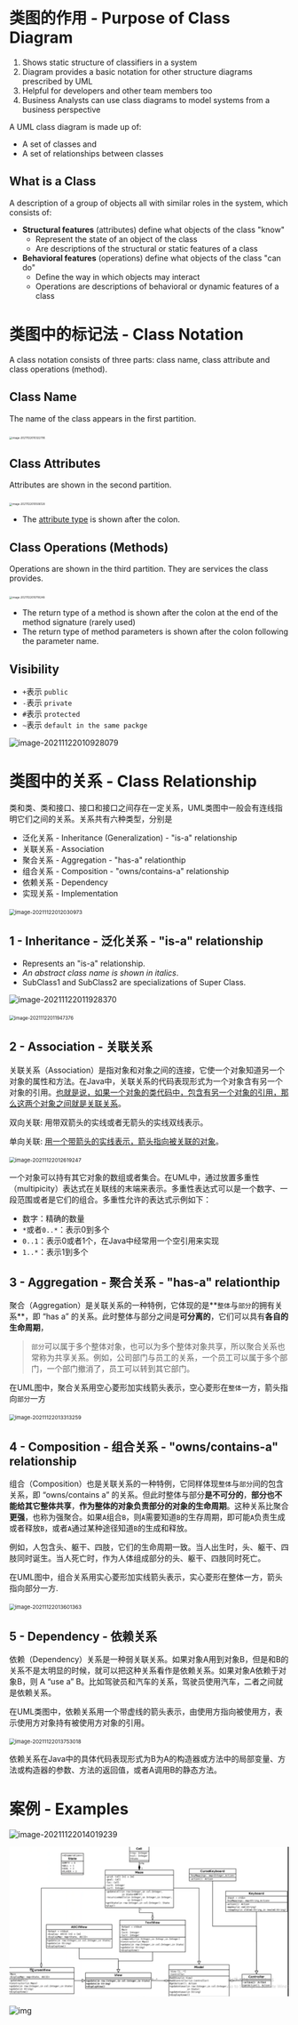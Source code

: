 # 类图的作用 - Purpose of Class Diagram

1. Shows static structure of classifiers in a system
2. Diagram provides a basic notation for other structure diagrams prescribed by UML
3. Helpful for developers and other team members too
4. Business Analysts can use class diagrams to model systems from a business perspective

A UML class diagram is made up of:

- A set of classes and
- A set of relationships between classes

## What is a Class

A description of a group of objects all with similar roles in the system, which consists of:

- **Structural features** (attributes) define what objects of the class "know"
    - Represent the state of an object of the class
    - Are descriptions of the structural or static features of a class
- **Behavioral features** (operations) define what objects of the class "can do"
    - Define the way in which objects may interact
    - Operations are descriptions of behavioral or dynamic features of a class

# 类图中的标记法 - Class Notation

A class notation consists of three parts: class name, class attribute and class operations (method).

## Class Name

The name of the class appears in the first partition.

<img src="D:/dev/AllNote/.mdnote/assets/image-20211122010322795.png" alt="image-20211122010322795" style="zoom: 33%;" />

## Class Attributes

Attributes are shown in the second partition.

<img src="D:/dev/AllNote/.mdnote/assets/image-20211122010506128.png" alt="image-20211122010506128" style="zoom:33%;" />

* The <u>attribute type</u> is shown after the colon.

## Class Operations (Methods)

Operations are shown in the third partition. They are services the class provides.

<img src="D:/dev/AllNote/.mdnote/assets/image-20211122010718248.png" alt="image-20211122010718248" style="zoom:33%;" />

- The return type of a method is shown after the colon at the end of the method signature (rarely used)
- The return type of method parameters is shown after the colon following the parameter name.

## Visibility

- `+`表示 `public`
- `-`表示 `private`
- `#`表示 `protected`
- `~`表示 `default in the same packge`

![image-20211122010928079](D:/dev/AllNote/.mdnote/assets/image-20211122010928079.png)

# 类图中的关系 - Class Relationship

类和类、类和接口、接口和接口之间存在一定关系，UML类图中一般会有连线指明它们之间的关系。关系共有六种类型，分别是

* 泛化关系 - Inheritance (Generalization) - "is-a" relationship
* 关联关系 - Association
* 聚合关系 - Aggregation - "has-a" relationthip
* 组合关系 - Composition - "owns/contains-a" relationship
* 依赖关系 - Dependency
* 实现关系 - Implementation

<img src="D:/dev/AllNote/.mdnote/assets/image-20211122012030973.png" alt="image-20211122012030973" style="zoom: 67%;" />

## 1 - Inheritance - 泛化关系 - "is-a" relationship

* Represents an "is-a" relationship.
* *An abstract class name is shown in italics*.
* SubClass1 and SubClass2 are specializations of Super Class.

![image-20211122011928370](D:/dev/AllNote/.mdnote/assets/image-20211122011928370.png)

<img src="D:/dev/AllNote/.mdnote/assets/image-20211122011947376.png" alt="image-20211122011947376" style="zoom:60%;" />

## 2 - Association - 关联关系

关联关系（Association）是指对象和对象之间的连接，它使一个对象知道另一个对象的属性和方法。在Java中，关联关系的代码表现形式为一个对象含有另一个对象的引用。<u>也就是说，如果一个对象的类代码中，包含有另一个对象的引用，那么这两个对象之间就是关联关系</u>。

双向关联: 用带双箭头的实线或者无箭头的实线双线表示。

单向关联: <u>用一个带箭头的实线表示，箭头指向被关联的对象</u>。

<img src="D:/dev/AllNote/.mdnote/assets/image-20211122012619247.png" alt="image-20211122012619247" style="zoom: 67%;" />

一个对象可以持有其它对象的数组或者集合。在UML中，通过放置多重性（multipicity）表达式在关联线的末端来表示。多重性表达式可以是一个数字、一段范围或者是它们的组合。多重性允许的表达式示例如下：

- 数字：精确的数量
- `*`或者`0..*`：表示0到多个
- `0..1`：表示0或者1个，在Java中经常用一个空引用来实现
- `1..*`：表示1到多个

## 3 - Aggregation - 聚合关系 - "has-a" relationthip

聚合（Aggregation）是关联关系的一种特例，它体现的是**`整体`与`部分`的拥有关系**，即 “has a” 的关系。此时整体与部分之间是**可分离的**，它们可以具有**各自的生命周期**，

> `部分`可以属于多个整体对象，也可以为多个整体对象共享，所以聚合关系也常称为共享关系。例如，公司部门与员工的关系，一个员工可以属于多个部门，一个部门撤消了，员工可以转到其它部门。

在UML图中，聚合关系用空心菱形加实线箭头表示，空心菱形在``整体``一方，箭头指向``部分``一方

<img src="D:/dev/AllNote/.mdnote/assets/image-20211122013313259.png" alt="image-20211122013313259" style="zoom: 67%;" />

## 4 - Composition - 组合关系 - "owns/contains-a" relationship

组合（Composition）也是关联关系的一种特例，它同样体现`整体`与`部分`间的包含关系，即 “owns/contains a” 的关系。但此时整体与部分**是不可分的**，**部分也不能给其它整体共享**，**作为整体的对象负责部分的对象的生命周期**。这种关系比聚合**更强**，也称为强聚合。如果`A`组合`B`，则`A`需要知道`B`的生存周期，即可能`A`负责生成或者释放`B`，或者`A`通过某种途径知道`B`的生成和释放。

例如，人包含头、躯干、四肢，它们的生命周期一致。当人出生时，头、躯干、四肢同时诞生。当人死亡时，作为人体组成部分的头、躯干、四肢同时死亡。

在UML图中，组合关系用实心菱形加实线箭头表示，实心菱形在整体一方，箭头指向部分一方.

<img src="D:/dev/AllNote/.mdnote/assets/image-20211122013601363.png" alt="image-20211122013601363" style="zoom:67%;" />

## 5 - Dependency - 依赖关系

依赖（Dependency）关系是一种弱关联关系。如果对象A用到对象B，但是和B的关系不是太明显的时候，就可以把这种关系看作是依赖关系。如果对象A依赖于对象B，则 A “use a” B。比如驾驶员和汽车的关系，驾驶员使用汽车，二者之间就是依赖关系。

在UML类图中，依赖关系用一个带虚线的箭头表示，由使用方指向被使用方，表示使用方对象持有被使用方对象的引用。

<img src="D:/dev/AllNote/.mdnote/assets/image-20211122013753018.png" alt="image-20211122013753018" style="zoom:67%;" />

依赖关系在Java中的具体代码表现形式为B为A的构造器或方法中的局部变量、方法或构造器的参数、方法的返回值，或者A调用B的静态方法。

# 案例 - Examples

![image-20211122014019239](D:/dev/AllNote/.mdnote/assets/image-20211122014019239.png)

![image-20211122173459423](../../../../.mdnote/assets/image-20211122173459423.png)

![img](file:///D:\software\QQ\1015813038\Image\C2C\Q$@7VCMXMMK%UL20{`7B}ZL.jpg)

